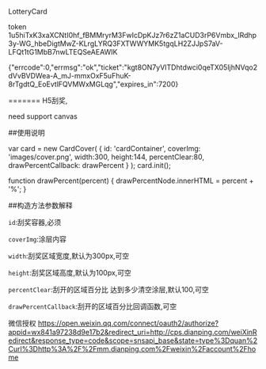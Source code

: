 LotteryCard




token
1u5hiTxK3xaXCNtI0hf_fBMMryrM3FwIcDpKJz7r6zZ1aCUD3rP6Vmbx_IRdhp3y-WG_hbeDigtMwZ-KLrgLYRQ3FXTWWYMK5tgqLH2ZJJpS7aV-LFQt1tG1MbB7nwLTEQSeAEAWIK

{"errcode":0,"errmsg":"ok","ticket":"kgt8ON7yVITDhtdwci0qeTX05IjhNVqo2dVvBVDWea-A_mJ-mmxOxF5uFhuK-8rTgdtQ_EoEvtlFQVMWxMGLqg","expires_in":7200}

=======
H5刮奖,

need support canvas

##使用说明

var card = new CardCover(
        {
            id: 'cardContainer',
            coverImg: 'images/cover.png',
            width:300,
            height:144,
            percentClear:80,
            drawPercentCallback: drawPercent
        }
);
card.init();

function drawPercent(percent) {
    drawPercentNode.innerHTML = percent + '%';
}

##构造方法参数解释

`id`:刮奖容器,必须

`coverImg`:涂层内容

`width`:刮奖区域宽度,默认为300px,可空

`height`:刮奖区域高度,默认为100px,可空

`percentClear`:刮开的区域百分比 达到多少清空涂层,默认100,可空

`drawPercentCallback`:刮开的区域百分比回调函数,可空



微信授权
https://open.weixin.qq.com/connect/oauth2/authorize?appid=wx841a97238d9e17b2&redirect_uri=http://cps.dianping.com/weiXinRedirect&response_type=code&scope=snsapi_base&state=type%3Dquan%2Curl%3Dhttp%3A%2F%2Fmm.dianping.com%2Fweixin%2Faccount%2Fhome